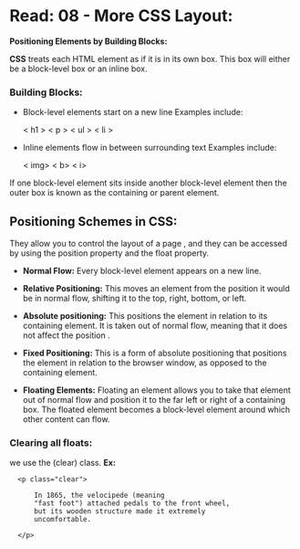 # Read: 08 - More CSS Layout:

**Positioning Elements by Building Blocks:**

**CSS** treats each HTML element as if it is in its
own box. This box will either be a block-level
box or an inline box.


### Building Blocks:
- Block-level elements
start on a new line
Examples include:

    < h1 > < p > < ul > < li >


- Inline elements
flow in between
surrounding text
Examples include:

    < img> < b> < i>



If one block-level element sits inside another
block-level element then the outer box is
known as the containing or parent element.


## Positioning Schemes in CSS:
They allow you to control the layout of a page , and they can be accessed by using the position property and the float property.


- **Normal Flow:**
Every block-level element
appears on a new line.

- **Relative Positioning:**
This moves an element from the
position it would be in normal
flow, shifting it to the top, right,
bottom, or left.

- **Absolute positioning:**
This positions the element
in relation to its containing
element. It is taken out of
normal flow, meaning that it
does not affect the position .

- **Fixed Positioning:**
This is a form of absolute
positioning that positions
the element in relation to the
browser window, as opposed
to the containing element. 
- **Floating Elements:**
Floating an element allows
you to take that element out
of normal flow and position
it to the far left or right of a
containing box. The floated
element becomes a block-level
element around which other
content can flow.



### Clearing all floats:
we use the (clear) class.
**Ex:**

      <p class="clear">
      
          In 1865, the velocipede (meaning
          "fast foot") attached pedals to the front wheel,
          but its wooden structure made it extremely
          uncomfortable.

      </p>

